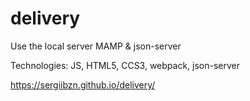 # delivery

Use the local server MAMP & json-server

Technologies: JS, HTML5, CCS3, webpack, json-server

https://sergiibzn.github.io/delivery/
